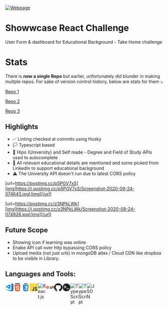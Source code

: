 [<img src="https://static.wixstatic.com/media/553d6a_6c7304f930724f46a47a88893ae7bb59~mv2.png/v1/fill/w_120,h_120,al_c,q_85,usm_4.00_1.00_0.00/Logo%20(20).webp" alt="Webpage" width="50" style="vertical-align:top" />](https://www.showwcase.com)

# Showwcase React Challenge
User Form & dashboard for Educational Background - Take Home challenge

# Stats
There is **now a single Repo** but earlier, unfortunately did blunder in making multple repos. For sake of version control history, below are stats for them ⤵

[<a href="https://wakatime.com/@GrvSingh/projects/kymxocorrq?start=2020-09-17&end=2020-09-23" alt="Repo 1 stats">Repo 1</a>](https://wakatime.com/@GrvSingh/projects/kymxocorrq?start=2020-09-17&end=2020-09-23)

[<a href="https://wakatime.com/@GrvSingh/projects/tbeijhkqim?start=2020-09-17&end=2020-09-23" alt="Repo 2 stats">Repo 2</a>](https://wakatime.com/@GrvSingh/projects/tbeijhkqim?start=2020-09-17&end=2020-09-23)

[<a href="https://wakatime.com/@GrvSingh/projects/fpfafockzk?start=2020-09-17&end=2020-09-23" alt="Repo 3 stats">Repo 3</a>](https://wakatime.com/@GrvSingh/projects/fpfafockzk?start=2020-09-17&end=2020-09-23)

## Highlights

- ✅ Linting checked at commits using Husky
- 🏳 Typescript based
- 📩 Hipo (University) and Self made - Degree and Field of Study APIs used to autocomplete
- 🥅 All relevant educational details are mentioned and some picked from LinkedIn to support educational background
- ⚠ The University API doesn't run due to latest CORS policy

[url=https://postimg.cc/p5PGV7xS][img]https://i.postimg.cc/p5PGV7xS/Screenshot-2020-09-24-074643.jpg[/img][/url]

[url=https://postimg.cc/z3NPkLWk][img]https://i.postimg.cc/z3NPkLWk/Screenshot-2020-09-24-074926.jpg[/img][/url]


## Future Scope

- Showing icon if learning was online
- Enabe API call over http bypassing CORS policy
- Upload media (not just urls) in mongoDB atlas / Cloud CDN like dropbox to be visible in Library.

## Languages and Tools:

<img align="left" alt="Visual Studio Code" width="26px" src="https://raw.githubusercontent.com/github/explore/80688e429a7d4ef2fca1e82350fe8e3517d3494d/topics/visual-studio-code/visual-studio-code.png" />&nbsp;
<img align="left" alt="HTML5" width="26px" src="https://raw.githubusercontent.com/github/explore/80688e429a7d4ef2fca1e82350fe8e3517d3494d/topics/html/html.png" />
&nbsp;
<img align="left" alt="CSS3" width="26px" src="https://raw.githubusercontent.com/github/explore/80688e429a7d4ef2fca1e82350fe8e3517d3494d/topics/css/css.png" />
&nbsp;
<img align="left" alt="JavaScript" width="26px" src="https://raw.githubusercontent.com/github/explore/80688e429a7d4ef2fca1e82350fe8e3517d3494d/topics/javascript/javascript.png" />&nbsp;
<img align="left" alt="React.js" width="26px" src="https://cdn.jsdelivr.net/npm/simple-icons@3.9.0/icons/react.svg" />
&nbsp;
<img align="left" alt="Git" width="26px" src="https://raw.githubusercontent.com/github/explore/80688e429a7d4ef2fca1e82350fe8e3517d3494d/topics/git/git.png" />
&nbsp;
<img align="left" alt="GitHub" width="26px" src="https://raw.githubusercontent.com/github/explore/78df643247d429f6cc873026c0622819ad797942/topics/github/github.png" />
&nbsp;
<img align="left" alt="Terminal" width="26px" src="https://raw.githubusercontent.com/github/explore/80688e429a7d4ef2fca1e82350fe8e3517d3494d/topics/terminal/terminal.png" />
&nbsp;
<img align="left" alt="TypeScript" width="26px" src="https://cdn.jsdelivr.net/npm/simple-icons@3.9.0/icons/typescript.svg" />
&nbsp;
<img align="left" alt="TypeScript" width="26px" src="https://cdn.jsdelivr.net/npm/simple-icons@3.9.0/icons/babel.svg" />
&nbsp;
<img align="left" alt="JSON" width="26px" src="https://cdn.jsdelivr.net/npm/simple-icons@3.9.0/icons/json.svg" />
